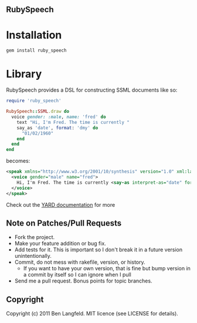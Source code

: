 RubySpeech
--------



Installation
============
    gem install ruby_speech

Library
=======
RubySpeech provides a DSL for constructing SSML documents like so:

```ruby
require 'ruby_speech'

RubySpeech::SSML.draw do
  voice gender: :male, name: 'fred' do
    text "Hi, I'm Fred. The time is currently "
    say_as 'date', format: 'dmy' do
      "01/02/1960"
    end
  end
end
```

becomes:

```xml
<speak xmlns="http://www.w3.org/2001/10/synthesis" version="1.0" xml:lang="en-US">
  <voice gender="male" name="fred">
    Hi, I'm Fred. The time is currently <say-as interpret-as="date" format="dmy">01/02/1960</say-as>
  </voice>
</speak>
```


Check out the [YARD documentation](http://rdoc.info/github/benlangfeld/ruby_speech/develop/frames) for more


Note on Patches/Pull Requests
-----------------------------

* Fork the project.
* Make your feature addition or bug fix.
* Add tests for it. This is important so I don't break it in a future version unintentionally.
* Commit, do not mess with rakefile, version, or history.
  * If you want to have your own version, that is fine but bump version in a commit by itself so I can ignore when I pull
* Send me a pull request. Bonus points for topic branches.

Copyright
---------

Copyright (c) 2011 Ben Langfeld. MIT licence (see LICENSE for details).
